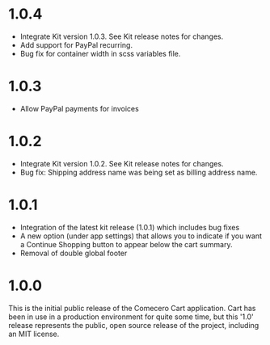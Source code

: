 ﻿<a name="1.0.4"></a>
# 1.0.4

- Integrate Kit version 1.0.3. See Kit release notes for changes.
- Add support for PayPal recurring.
- Bug fix for container width in scss variables file.

<a name="1.0.3"></a>
# 1.0.3

- Allow PayPal payments for invoices

<a name="1.0.2"></a>
# 1.0.2

- Integrate Kit version 1.0.2. See Kit release notes for changes.
- Bug fix: Shipping address name was being set as billing address name.

<a name="1.0.1"></a>
# 1.0.1

- Integration of the latest kit release (1.0.1) which includes bug fixes
- A new option (under app settings) that allows you to indicate if you want a Continue Shopping button to appear below the cart summary.
- Removal of double global footer

<a name="1.0.0"></a>
# 1.0.0

This is the initial public release of the Comecero Cart application. Cart has been in use in a production environment for quite some time, but this '1.0' release represents the public, open source release of the project, including an MIT license.
